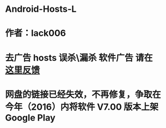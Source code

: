 Android-Hosts-L
===============
作者：lack006
===============
去广告 hosts 误杀\漏杀 软件广告 请在 [这里反馈](https://github.com/lack006/Android-Hosts-L/issues/2)
===============
网盘的链接已经失效，不再修复，争取在今年（2016）内将软件 V7.00 版本上架 Google Play
===============


